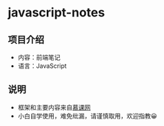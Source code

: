 # javascript-notes

## 项目介绍
* 内容：前端笔记
* 语言：JavaScript

## 说明
* 框架和主要内容来自[慕课网](https://coding.imooc.com/learn/list/400.html)
* 小白自学使用，难免纰漏，请谨慎取用，欢迎指教:grinning: